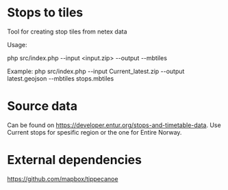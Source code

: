 # Stops to tiles

Tool for creating stop tiles from netex data

Usage:

php src/index.php --input <input.zip> --output <geojsonfile> --mbtiles <outputmbtilesfile>

Example:
php src/index.php --input Current_latest.zip --output latest.geojson --mbtiles stops.mbtiles

# Source data

Can be found on https://developer.entur.org/stops-and-timetable-data.
Use Current stops for spesific region or the one for Entire Norway.

# External dependencies

https://github.com/mapbox/tippecanoe
